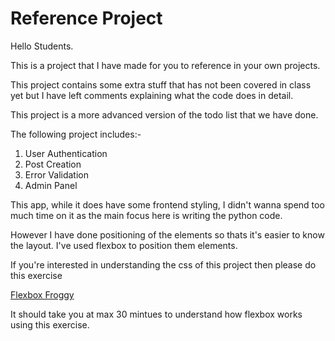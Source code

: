 # Reference Project

Hello Students.

This is a project that I have made for you to reference in your own projects.

This project contains some extra stuff that has not been covered in class yet but I have left comments explaining what the code does in detail.

This project is a more advanced version of the todo list that we have done.

The following project includes:-

1. User Authentication
2. Post Creation
3. Error Validation
4. Admin Panel

This app, while it does have some frontend styling, I didn't wanna spend too much time on it as the main focus here is writing the python code.

However I have done positioning of the elements so thats it's easier to know the layout. I've used flexbox to position them elements.

If you're interested in understanding the css of this project then please do this
exercise

[Flexbox Froggy](https://flexboxfroggy.com/)

It should take you at max 30 mintues to understand how flexbox works using this exercise.
